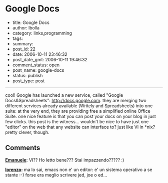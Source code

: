 # Google Docs

- title: Google Docs
- author: lbolla
- category: links,programming
- tags: 
- summary: 
- post_id: 22
- date: 2006-10-11 23:46:32
- post_date_gmt: 2006-10-11 19:46:32
- comment_status: open
- post_name: google-docs
- status: publish
- post_type: post

----------------

cool! Google has launched a new service, called "Google Docs&Spreadsheets": <http://docs.google.com>. they are merging two different services already available (Writely and Spreadsheets) into one suite: at the very end, they are providing free a simplified online Office Suite. one nice feature is that you can post your docs on your blog in just few clicks. this post is the witness... wouldn't be nice to have just one "editor" on the web that any website can interface to? just like Vi in *nix? pretty clever, though.

## Comments

**[Emanuele](#6 "2006-10-12 23:29:40"):** VI?? Ho letto bene??? Stai impazzendo????? :)

**[lorenzo](#7 "2006-10-13 09:05:45"):** ma lo sai, emacs non e' un editor: e' un sistema operativo a se stante :-) forse era meglio scrivere jed, joe o ed...

